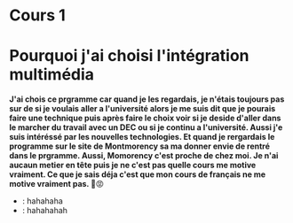 # Cours 1

# Pourquoi j'ai choisi l'intégration multimédia

**J'ai chois ce prgramme car quand je les regardais, je n'étais toujours pas sur de si je voulais aller a l'université alors je me suis dit que je pourais faire une technique puis après faire le choix voir si je deside d'aller dans le marcher du travail avec un DEC ou si je continu a l'université. Aussi j'e suis intéréssé par les nouvelles technologies. Et quand je rergardais le programme sur le site de Montmorency sa ma donner envie de rentré dans le prgramme. Aussi, Momorency c'est proche de chez moi. Je n'ai aucaun metier en tête puis je ne c'est pas quelle cours me motive vraiment. Ce que je sais déja c'est que mon cours de français ne me motive vraiment pas. :star2:**:rage:

* : hahahaha
* : hahahahah



